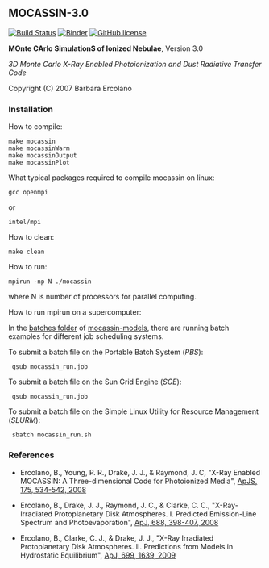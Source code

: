 ## MOCASSIN-3.0
[![Build Status](https://travis-ci.org/mocassin/MOCASSIN-3.0.svg?branch=master)](https://travis-ci.org/mocassin/MOCASSIN-3.0)
[![Binder](http://mybinder.org/badge.svg)](http://mybinder.org/repo/mocassin/mocassin-3.0)
[![GitHub license](https://img.shields.io/aur/license/yaourt.svg)](https://github.com/mocassin/MOCASSIN-3.0/blob/master/LICENSE)

**MOnte CArlo SimulationS of Ionized Nebulae**, Version 3.0

*3D Monte Carlo X-Ray Enabled Photoionization and Dust Radiative Transfer Code*

Copyright (C) 2007 Barbara Ercolano 

### Installation

How to compile:

    make mocassin
    make mocassinWarm
    make mocassinOutput
    make mocassinPlot

What typical packages required to compile mocassin on linux:

    gcc openmpi

or

    intel/mpi

How to clean:

    make clean
     
How to run:

    mpirun -np N ./mocassin

where N is number of processors for parallel computing.

How to run mpirun on a supercomputer:

In the [batches folder](https://github.com/equib/mocassin-models/tree/master/batches) of [mocassin-models](https://github.com/equib/mocassin-models), there are running batch examples for different job scheduling systems. 

To submit a batch file on the Portable Batch System (*PBS*):

     qsub mocassin_run.job

To submit a batch file on the Sun Grid Engine (*SGE*):

     qsub mocassin_run.job

To submit a batch file on the Simple Linux Utility for Resource Management (*SLURM*): 

     sbatch mocassin_run.sh

### References

* Ercolano, B., Young, P. R., Drake, J. J., & Raymond, J. C, "X-Ray Enabled MOCASSIN: A Three-dimensional Code for Photoionized Media", [ApJS, 175, 534-542, 2008](http://adsabs.harvard.edu/abs/2008ApJS..175..534E)

* Ercolano, B., Drake, J. J., Raymond, J. C., & Clarke, C. C., "X-Ray-Irradiated Protoplanetary Disk Atmospheres. I. Predicted Emission-Line Spectrum and Photoevaporation", [ApJ, 688, 398-407, 2008](http://adsabs.harvard.edu/abs/2008ApJ...688..398E)

* Ercolano, B., Clarke, C. J., & Drake, J. J., "X-Ray Irradiated Protoplanetary Disk Atmospheres. II. Predictions from Models in Hydrostatic Equilibrium", [ApJ, 699, 1639, 2009](http://adsabs.harvard.edu/abs/2009ApJ...699.1639E)

